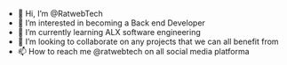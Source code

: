 - 👋 Hi, I’m @RatwebTech
- 👀 I’m interested in becoming a Back end Developer
- 🌱 I’m currently learning ALX software engineering
- 💞️ I’m looking to collaborate on any projects that we can all benefit from
- 📫 How to reach me @ratwebtech on all social media platforma

<!---
RatwebTech/RatwebTech is a ✨ special ✨ repository because its `README.md` (this file) appears on your GitHub profile.
You can click the Preview link to take a look at your changes.
--->
